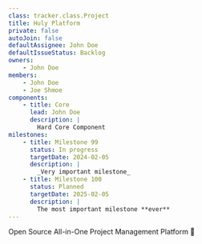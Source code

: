 ```yaml
---
class: tracker.class.Project
title: Huly Platform
private: false
autoJoin: false
defaultAssignee: John Doe
defaultIssueStatus: Backlog
owners:
    - John Doe
members:
    - John Doe
    - Joe Shmoe
components:
    - title: Core
      lead: John Doe
      description: |
        Hard Core Component
milestones:
    - title: Milestone 99
      status: In progress
      targetDate: 2024-02-05
      description: |
        _Very important milestone_
    - title: Milestone 100
      status: Planned
      targetDate: 2025-02-05
      description: |
        The most important milestone **ever**
---
```

Open Source All-in-One Project Management Platform 🎉
